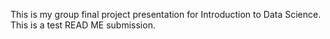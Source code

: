 This is my group final project presentation for Introduction to Data Science. This is a test READ ME submission.
